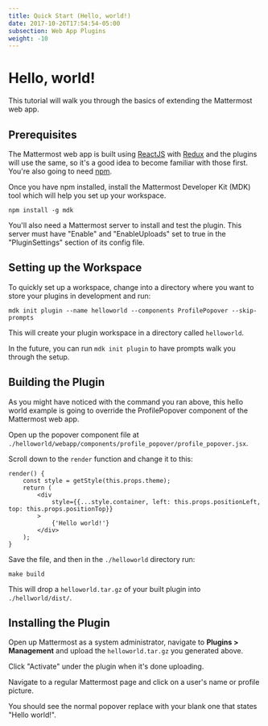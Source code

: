 ```yaml
---
title: Quick Start (Hello, world!)
date: 2017-10-26T17:54:54-05:00
subsection: Web App Plugins
weight: -10
---
```


# Hello, world!

This tutorial will walk you through the basics of extending the Mattermost web app.

## Prerequisites

The Mattermost web app is built using [ReactJS](https://reactjs.org/) with [Redux](https://redux.js.org/) and the plugins will use the same, so it's a good idea to become familiar with those first. You're also going to need [npm](https://www.npmjs.com/get-npm).

Once you have npm installed, install the Mattermost Developer Kit (MDK) tool which will help you set up your workspace.

```
npm install -g mdk
```

You'll also need a Mattermost server to install and test the plugin. This server must have "Enable" and "EnableUploads" set to true in the "PluginSettings" section of its config file.

## Setting up the Workspace

To quickly set up a workspace, change into a directory where you want to store your plugins in development and run:

```
mdk init plugin --name helloworld --components ProfilePopover --skip-prompts
```

This will create your plugin workspace in a directory called `helloworld`.

In the future, you can run `mdk init plugin` to have prompts walk you through the setup.

## Building the Plugin

As you might have noticed with the command you ran above, this hello world example is going to override the ProfilePopover component of the Mattermost web app.

Open up the popover component file at `./helloworld/webapp/components/profile_popover/profile_popover.jsx`.

Scroll down to the `render` function and change it to this:

```
render() {
    const style = getStyle(this.props.theme);
    return (
        <div
            style={{...style.container, left: this.props.positionLeft, top: this.props.positionTop}}
        >
            {'Hello world!'}
        </div>
    );
}
```

Save the file, and then in the `./helloworld` directory run:

```
make build
```

This will drop a `helloworld.tar.gz` of your built plugin into `./hellworld/dist/`.

## Installing the Plugin

Open up Mattermost as a system administrator, navigate to **Plugins > Management** and upload the `helloworld.tar.gz` you generated above.

Click "Activate" under the plugin when it's done uploading.

Navigate to a regular Mattermost page and click on a user's name or profile picture.

You should see the normal popover replace with your blank one that states "Hello world!".
